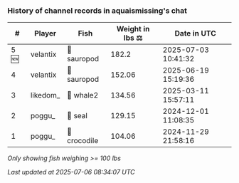 ### History of channel records in aquaismissing's chat
| # | Player | Fish | Weight in lbs ⚖️ | Date in UTC |
|-----|------|--------|-----------|---------|
| 5 🆕 | velantix | 🦕 sauropod | 182.2 | 2025-07-03 10:41:32 |
| 4   | velantix | 🦕 sauropod | 152.06 | 2025-06-19 15:19:36 |
| 3   | likedom_ | 🐋 whale2 | 134.56 | 2025-03-11 15:57:11 |
| 2   | poggu_ | 🦭 seal | 129.15 | 2024-12-01 11:08:35 |
| 1   | poggu_ | 🐊 crocodile | 104.06 | 2024-11-29 21:58:16 |

_Only showing fish weighing >= 100 lbs_

_Last updated at 2025-07-06 08:34:07 UTC_